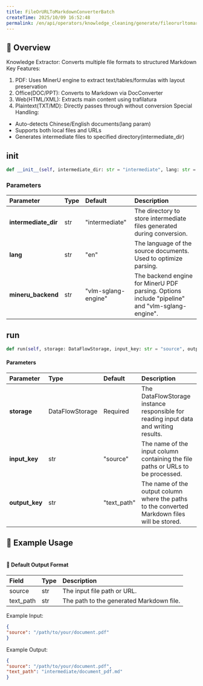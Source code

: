 ```yaml
---
title: FileOrURLToMarkdownConverterBatch
createTime: 2025/10/09 16:52:48
permalink: /en/api/operators/knowledge_cleaning/generate/fileorurltomarkdownconverterbatch/
---
```


## 📘 Overview
Knowledge Extractor: Converts multiple file formats to structured Markdown
Key Features:
1. PDF: Uses MinerU engine to extract text/tables/formulas with layout preservation
2. Office(DOC/PPT): Converts to Markdown via DocConverter
3. Web(HTML/XML): Extracts main content using trafilatura
4. Plaintext(TXT/MD): Directly passes through without conversion
Special Handling:
- Auto-detects Chinese/English documents(lang param)
- Supports both local files and URLs
- Generates intermediate files to specified directory(intermediate_dir)

## __init__
```python
def __init__(self, intermediate_dir: str = "intermediate", lang: str = "en", mineru_backend: str = "vlm-sglang-engine")
```
### Parameters
| Parameter | Type | Default | Description |
| :--- | :--- | :--- | :--- |
| **intermediate_dir** | str | "intermediate" | The directory to store intermediate files generated during conversion. |
| **lang** | str | "en" | The language of the source documents. Used to optimize parsing. |
| **mineru_backend** | str | "vlm-sglang-engine" | The backend engine for MinerU PDF parsing. Options include "pipeline" and "vlm-sglang-engine". |

## run
```python
def run(self, storage: DataFlowStorage, input_key: str = "source", output_key: str = "text_path")
```
#### Parameters
| Parameter | Type | Default | Description |
| :--- | :--- | :--- | :--- |
| **storage** | DataFlowStorage | Required | The DataFlowStorage instance responsible for reading input data and writing results. |
| **input_key** | str | "source" | The name of the input column containing the file paths or URLs to be processed. |
| **output_key** | str | "text_path" | The name of the output column where the paths to the converted Markdown files will be stored. |

## 🧠 Example Usage
```python

```
#### 🧾 Default Output Format
| Field | Type | Description |
| :--- | :--- | :--- |
| source | str | The input file path or URL. |
| text_path | str | The path to the generated Markdown file. |

Example Input:
```json
{
"source": "/path/to/your/document.pdf"
}
```
Example Output:
```json
{
"source": "/path/to/your/document.pdf",
"text_path": "intermediate/document_pdf.md"
}
```

